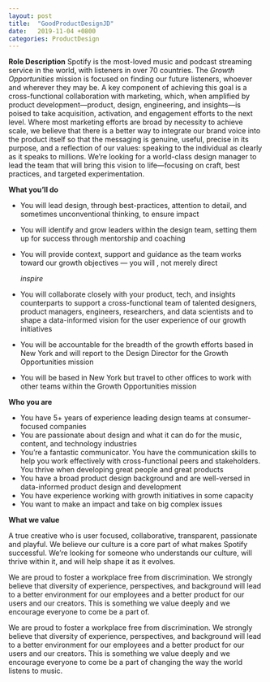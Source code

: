 ```yaml
---
layout: post
title:  "GoodProductDesignJD"
date:   2019-11-04 +0800
categories: ProductDesign
---
```


**Role Description** 
Spotify is the most-loved music and podcast streaming service in the world, with listeners in over 70 countries. The *Growth Opportunities* mission is focused on finding our future listeners, whoever and wherever they may be. A key component of achieving this goal is a cross-functional collaboration with marketing, which, when amplified by product development—product, design, engineering, and insights—is poised to take acquisition, activation, and engagement efforts to the next level. Where most marketing efforts are broad by necessity to achieve scale, we believe that there is a better way to integrate our brand voice into the product itself so that the messaging is genuine, useful, precise in its purpose, and a reflection of our values: speaking to the individual as clearly as it speaks to millions. We’re looking for a world-class design manager to lead the team that will bring this vision to life—focusing on craft, best practices, and targeted experimentation.

**What you’ll do**

- You will lead design, through best-practices, attention to detail, and sometimes unconventional thinking, to ensure impact
- You will identify and grow leaders within the design team, setting them up for success through mentorship and coaching
- You will provide context, support and guidance as the team works toward our growth objectives — you will , not merely direct

    *inspire*

- You will collaborate closely with your product, tech, and insights counterparts to support a cross-functional team of talented designers, product managers, engineers, researchers, and data scientists and to shape a data-informed vision for the user experience of our growth initiatives
- You will be accountable for the breadth of the growth efforts based in New York and will report to the Design Director for the Growth Opportunities mission
- You will be based in New York but travel to other offices to work with other teams within the Growth Opportunities mission

**Who you are**

- You have 5+ years of experience leading design teams at consumer-focused companies
- You are passionate about design and what it can do for the music, content, and technology industries
- You’re a fantastic communicator. You have the communication skills to help you work effectively with cross-functional peers and stakeholders. You thrive when developing great people and great products
- You have a broad product design background and are well-versed in data-informed product design and development
- You have experience working with growth initiatives in some capacity
- You want to make an impact and take on big complex issues

**What we value**

A true creative who is user focused, collaborative, transparent, passionate and playful. We believe our culture is a core part of what makes Spotify successful. We’re looking for someone who understands our culture, will thrive within it, and will help shape it as it evolves.

We are proud to foster a workplace free from discrimination. We strongly believe that diversity of experience, perspectives, and background will lead to a better environment for our employees and a better product for our users and our creators. This is something we value deeply and we encourage everyone to come be a part of.

We are proud to foster a workplace free from discrimination. We strongly believe that diversity of experience, perspectives, and background will lead to a better environment for our employees and a better product for our users and our creators. This is something we value deeply and we encourage everyone to come be a part of changing the way the world listens to music.
